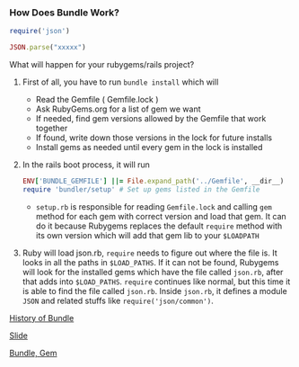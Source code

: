 ### How Does Bundle Work?

```ruby
require('json')

JSON.parse("xxxxx")
```

What will happen for your rubygems/rails project?

1. First of all, you have to run `bundle install` which will
    + Read the Gemfile ( Gemfile.lock )
    + Ask RubyGems.org for a list of gem we want
    + If needed, find gem versions allowed by the Gemfile that work together
    + If found, write down those versions in the lock for future installs
    + Install gems as needed until every gem in the lock is installed
2. In the rails boot process, it will run

    ```ruby
    ENV['BUNDLE_GEMFILE'] ||= File.expand_path('../Gemfile', __dir__)
    require 'bundler/setup' # Set up gems listed in the Gemfile
    ```

    + `setup.rb` is responsible for reading `Gemfile.lock` and calling `gem` method for each gem with correct version and load that gem. It can do it because Rubygems replaces the default `require` method with its own version which will add that gem lib to your `$LOADPATH`
 3. Ruby will load json.rb, `require` needs to figure out where the file is. It looks in all the paths in `$LOAD_PATHS`. If it can not be found, Rubygems will look for the installed gems which have the file called `json.rb`, after that adds into `$LOAD_PATHS`. `require` continues like normal, but this time it is able to find the file called `json.rb`. Inside `json.rb`, it defines a module `JSON` and related stuffs like `require('json/common')`.

[History of Bundle](http://andre.arko.net/2015/04/28/how-does-bundler-work-anyway/)

[Slide](https://speakerdeck.com/indirect/how-does-bundler-work-anyway-rubyconf-au-2017)

[Bundle, Gem](https://medium.com/@connorstack/understanding-ruby-load-require-gems-bundler-and-rails-autoloading-from-the-bottom-up-3b422902ca0)
